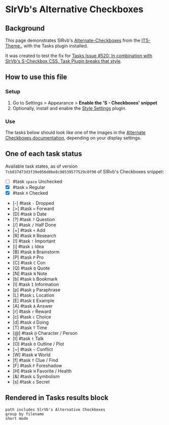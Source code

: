 # SlrVb's Alternative Checkboxes

## Background

This page demonstrates SlRvb's [Alternate-Checkboxes](https://github.com/SlRvb/Obsidian--ITS-Theme/blob/main/Guide/Alternate-Checkboxes.md) from the [ITS-Theme.](https://github.com/SlRvb/Obsidian--ITS-Theme), with the Tasks plugin installed.

It was created to test the fix for [Tasks Issue #520: In combination with SlrVb's S-Checkbox CSS, Task Plugin breaks that style](https://github.com/obsidian-tasks-group/obsidian-tasks/issues/520).

## How to use this file

### Setup

1. Go to Settings > Appearance > **Enable the 'S - Checkboxes' snippet**
2. Optionally, install and enable the [Style Settings](obsidian://show-plugin?id=obsidian-style-settings) plugin.

### Use

The tasks below should look like one of the images in the [Alternate Checkboxes documentation](https://github.com/SlRvb/Obsidian--ITS-Theme/blob/main/Guide/Alternate-Checkboxes.md), depending on your display settings.

## One of each task status

Available task states, as of version `7cb837d73d3f39e056d0be8c98539577529c0f90` of SlRvb's Checkboxes snippet:

- [ ] #task `space` Unchecked
- [x] #task `x` Regular
- [X] #task `X` Checked
- [-] #task `-` Dropped
- [>] #task `>` Forward
- [D] #task `D` Date
- [?] #task `?` Question
- [/] #task `/` Half Done
- [+] #task `+` Add
- [R] #task `R` Research
- [!] #task `!` Important
- [i] #task `i` Idea
- [B] #task `B` Brainstorm
- [P] #task `P` Pro
- [C] #task `C` Con
- [Q] #task `Q` Quote
- [N] #task `N` Note
- [b] #task `b` Bookmark
- [I] #task `I` Information
- [p] #task `p` Paraphrase
- [L] #task `L` Location
- [E] #task `E` Example
- [A] #task `A` Answer
- [r] #task `r` Reward
- [c] #task `c` Choice
- [d] #task `d` Doing
- [T] #task `T` Time
- [@] #task `@` Character / Person
- [t] #task `t` Talk
- [O] #task `O` Outline / Plot
- [~] #task `~` Conflict
- [W] #task `W` World
- [f] #task `f` Clue / Find
- [F] #task `F` Foreshadow
- [H] #task `H` Favorite / Health
- [&] #task `&` Symbolism
- [s] #task `s` Secret

## Rendered in Tasks results block

```tasks
path includes SlrVb's Alternative Checkboxes
group by filename
short mode
```
